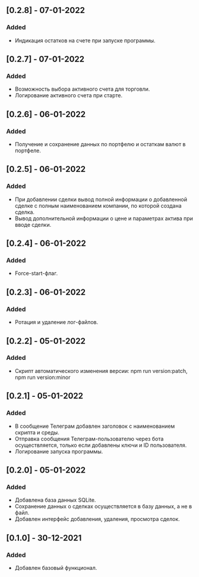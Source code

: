 ## [0.2.8] - 07-01-2022

### Added

- Индикация остатков на счете при запуске программы.

## [0.2.7] - 07-01-2022

### Added

- Возможность выбора активного счета для торговли.
- Логирование активного счета при старте.

## [0.2.6] - 06-01-2022

### Added

- Получение и сохранение данных по портфелю и остаткам валют в портфеле.

## [0.2.5] - 06-01-2022

### Added

- При добавлении сделки вывод полной информации о добавленной сделке с полным наименованием компании, по которой создана сделка.
- Вывод дополнительной информации о цене и параметрах актива при вводе сделки.

## [0.2.4] - 06-01-2022

### Added

- Force-start-флаг.

## [0.2.3] - 06-01-2022

### Added

- Ротация и удаление лог-файлов.

## [0.2.2] - 05-01-2022

### Added

- Скрипт автоматического изменения версии: npm run version:patch, npm run version:minor

## [0.2.1] - 05-01-2022

### Added

- В сообщение Телеграм добавлен заголовок с наименованием скрипта и среды.
- Отправка сообщения Телеграм-пользователю через бота осуществляется, только если добавлены ключи и ID пользователя.
- Логирование запуска программы.

## [0.2.0] - 05-01-2022

### Added

- Добавлена база данных SQLite.
- Сохранение данных о сделках осуществляется в базу данных, а не в файл.
- Добавлен интерфейс добавления, удаления, просмотра сделок.

## [0.1.0] - 30-12-2021

### Added

- Добавлен базовый функционал.
